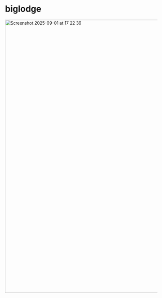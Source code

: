 # biglodge
<img width="1440" height="900" alt="Screenshot 2025-09-01 at 17 22 39" src="https://github.com/user-attachments/assets/e68f0b38-40b7-477f-b451-e88c31b5df33" />
